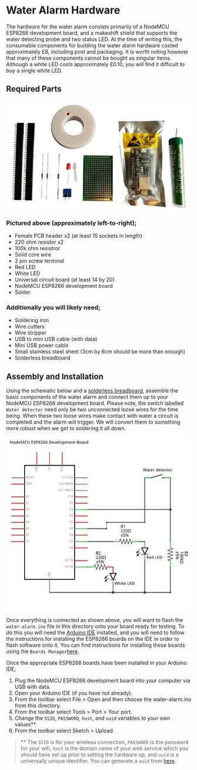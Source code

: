 # Water Alarm Hardware 

The hardware for the water alarm consists primarily of a NodeMCU ESP8266 development board, and a makeshift shield that supports the water detecting probe and two status LED. At the time of writing this, the consumable components for building the water alarm hardware costed approximately £8, including post and packaging. It is worth noting however that many of these components cannot be bought as singular items. Although a white LED costs approximately £0.10, you will find it difficult to buy a single white LED.

## Required Parts
![Visual of required parts](documentation/parts.jpg "Required parts")

### Pictured above (approximately left-to-right);
* Female PCB header x2 (at least 15 sockets in length)
* 220 ohm resistor x2
* 100k ohm resistror
* Solid core wire
* 2 pin screw terminal
* Red LED
* White LED
* Universal circuit board (at least 14 by 20)
* NodeMCU ESP8266 development board 
* Solder

### Additionally you will likely need;
* Soldering iron
* Wire cutters
* Wire stripper
* USB to mini USB cable (with data)
* Mini USB power cable
* Small stainless steel sheet (3cm by 6cm should be more than enough) 
* Solderless breadboard

## Assembly and Installation

Using the schematic below and a [solderless breadboard](http://wiring.org.co/learning/tutorials/breadboard/), assemble the basic components of the water alarm and connect them up to your NodeMCU ESP8266 development board. Please note, the switch labelled `Water detector` need only be two unconnected loose wires for the time being. When these two loose wires make contact with water a circuit is completed and the alarm will trigger. We will convert them to something more robust when we get to soldering it all down.

![Schematic for the detector](documentation/schematic.jpg "Alarm Schematic")

Once everything is connected as shown above, you will want to flash the `water-alarm.ino` file in this directory onto your board ready for testing. To do this you will need the [Arduino IDE](https://www.arduino.cc/en/main/software) installed, and you will need to follow the instructions for installing the ESP8266 boards on the IDE in order to flash software onto it. You can find instructions for installing these boards using the `Boards Manager`[here](https://arduino-esp8266.readthedocs.io/en/latest/installing.html#installing).

Once the appropriate ESP8266 boards have been installed in your Arduino IDE;

1. Plug the NodeMCU ESP8266 development board into your computer via USB with data.
2. Open your Arduino IDE (if you have not already).
3. From the toolbar select File > Open and then choose the water-alarm.ino from this directory.
4. From the toolbar select Tools > Port > Your port.
5. Change the `SSID`, `PASSWORD`, `host`, and `uuid` variables to your own values**.
6. From the toolbar select Sketch > Upload.

> ** The `SSID` is for your wireless connection, `PASSWORD` is the password for your wifi, `host` is the domain name of your web service which you should have set up prior to setting the hardware up, and `uuid` is a universally unique identifier. You can generate a `uuid` from [here](https://www.uuidgenerator.net/version4).  



